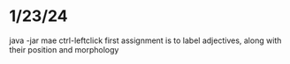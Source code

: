 # 1/23/24
java -jar mae
ctrl-leftclick
first assignment is to label adjectives, along with their position and morphology
